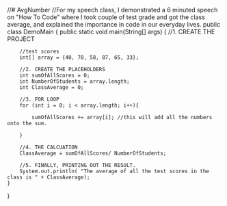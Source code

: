 //# AvgNumber
//For my speech class, I demonstrated a 6 minuted speech on "How To Code" where I took couple of test grade and got the class average, and explained the importance in code in our everyday lives. 
public class DemoMain {
	public static void main(String[] args) {
		//1. CREATE THE PROJECT
		
		//test scores
		int[] array = {40, 70, 58, 87, 65, 33};
		
		//2. CREATE THE PLACEHOLDERS
		int sumOfAllScores = 0;
		int NumberOfStudents = array.length;
		int ClassAverage = 0;
		
		//3. FOR LOOP
		for (int i = 0; i < array.length; i++){
			
			sumOfAllScores += array[i]; //this will add all the numbers onto the sum.
			
		}
		
		//4. THE CALCUATION
		ClassAverage = sumOfAllScores/ NumberOfStudents; 
		
		//5. FINALLY, PRINTING OUT THE RESULT. 
		System.out.println( "The average of all the test scores in the class is " + ClassAverage);
	}
}
